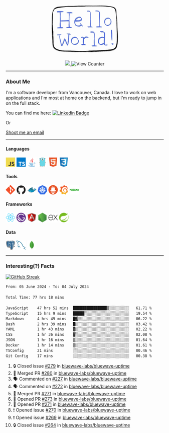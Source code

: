 <div align="center">
    <img src="./img/hello_world.webp" height="200px" width="">
    <div>
        <a href="https://www.linkedin.com/in/ajhollid">
            <img src="https://img.shields.io/badge/LinkedIn-blue"/>
        </a>
        <img src="https://komarev.com/ghpvc/?username=ajhollid&color=yellow" alt="View Counter">
    </div>
</div>

---

### About Me

I'm a software developer from Vancouver, Canada. I love to work on web applications and I'm most at home on the backend, but I'm ready to jump in on the full stack.

You can find me here: [![Linkedin Badge](https://img.shields.io/badge/-ajhollid-blue?style=flat&logo=Linkedin&logoColor=white)](https://www.linkedin.com/in/ajhollid)

Or

[Shoot me an email](mailto:ajhollid@gmail.com)

---

#### Languages

<div>
    <img src="./img/devicons/javascript-original.svg" width=30 height=30 alt="JavaScript">
    <img src="/img/devicons/typescript-original.svg" width=30 height=30 alt="TypeScript">
    <img src="./img/devicons/java-original.svg" width=30 height=30 alt="Java">
    <img src="./img/devicons/go-original.svg" width=30 height=30 alt="Golang">
    <img src="./img/devicons/html5-original.svg" width=30 height=30 alt="HTML 5">
    <img src="./img/devicons/css3-original.svg" width=30 height=30 alt="CSS 3">
</div>

#### Tools

<div>
    <img src="./img/devicons/git-original.svg" width=30 height=30 alt="Git">
    <img src="./img/devicons/github-original.svg" width=30 height=30 alt="Github">
    <img src="./img/devicons/docker-original.svg" width=30 
    height=30 alt="Docker">
    <img src="./img/devicons/kubernetes-original.svg" width=30 height=30 alt="K8">
    <img src="./img/devicons/prometheus-original.svg" width=30 height=30 alt="Prometheus">
    <img src="./img/devicons/grafana-original.svg" width=30 height=30 alt="Grafana">
    <img src="./img/devicons/nginx-original.svg" width=30 height=30 alt="Nginx">
</div>

#### Frameworks

<div>
    <img src="./img/devicons/react-original.svg" width=30 height=30 alt="React">
    <img src="./img/devicons/gatsby-original.svg" width=30 height=30 alt="Gatsby">
    <img src="./img/devicons/angularjs-original.svg" width=30 height=30 alt="AngularJS">
    <img src="./img/devicons/nodejs-original.svg" width=30 height=30 alt="NodeJS">
    <img src="./img/devicons/express-original.svg" width=30 height=30 alt="Express">
    <img src="./img/devicons/spring-original.svg" width=30 height=30 alt="Spring">
</div>

#### Data

<div>
    <img src="./img/devicons/postgresql-original.svg" width=30 height=30 alt="Postgresql">
    <img src="./img/devicons/mysql-original.svg" width=30 height=30 alt="Mysql">
    <img src="./img/devicons/mongodb-original.svg" width=30 height=30 alt="MongoDB">
</div>

---

### Interesting(?) Facts

[![GitHub Streak](http://github-readme-streak-stats.herokuapp.com?user=ajhollid)](https://git.io/streak-stats)

 <!--START_SECTION:waka-->

```txt
From: 05 June 2024 - To: 04 July 2024

Total Time: 77 hrs 18 mins

JavaScript    47 hrs 52 mins  ███████████████▒░░░░░░░░░   61.71 %
TypeScript    15 hrs 9 mins   █████░░░░░░░░░░░░░░░░░░░░   19.54 %
Markdown      4 hrs 49 mins   █▓░░░░░░░░░░░░░░░░░░░░░░░   06.22 %
Bash          2 hrs 39 mins   █░░░░░░░░░░░░░░░░░░░░░░░░   03.42 %
YAML          1 hr 43 mins    ▓░░░░░░░░░░░░░░░░░░░░░░░░   02.22 %
CSS           1 hr 36 mins    ▓░░░░░░░░░░░░░░░░░░░░░░░░   02.08 %
JSON          1 hr 16 mins    ▒░░░░░░░░░░░░░░░░░░░░░░░░   01.64 %
Docker        1 hr 14 mins    ▒░░░░░░░░░░░░░░░░░░░░░░░░   01.61 %
TSConfig      21 mins         ░░░░░░░░░░░░░░░░░░░░░░░░░   00.46 %
Git Config    17 mins         ░░░░░░░░░░░░░░░░░░░░░░░░░   00.38 %
```

<!--END_SECTION:waka-->


<!--START_SECTION:activity-->
1. 🔒 Closed issue [#279](https://github.com/bluewave-labs/bluewave-uptime/issues/279) in [bluewave-labs/bluewave-uptime](https://github.com/bluewave-labs/bluewave-uptime)
2. 🎉 Merged PR [#280](https://github.com/bluewave-labs/bluewave-uptime/pull/280) in [bluewave-labs/bluewave-uptime](https://github.com/bluewave-labs/bluewave-uptime)
3. 🗣 Commented on [#227](https://github.com/bluewave-labs/bluewave-uptime/issues/227#issuecomment-2211683502) in [bluewave-labs/bluewave-uptime](https://github.com/bluewave-labs/bluewave-uptime)
4. 🗣 Commented on [#272](https://github.com/bluewave-labs/bluewave-uptime/pull/272#issuecomment-2211484741) in [bluewave-labs/bluewave-uptime](https://github.com/bluewave-labs/bluewave-uptime)
5. 🎉 Merged PR [#271](https://github.com/bluewave-labs/bluewave-uptime/pull/271) in [bluewave-labs/bluewave-uptime](https://github.com/bluewave-labs/bluewave-uptime)
6. 💪 Opened PR [#273](https://github.com/bluewave-labs/bluewave-uptime/pull/273) in [bluewave-labs/bluewave-uptime](https://github.com/bluewave-labs/bluewave-uptime)
7. 💪 Opened PR [#271](https://github.com/bluewave-labs/bluewave-uptime/pull/271) in [bluewave-labs/bluewave-uptime](https://github.com/bluewave-labs/bluewave-uptime)
8. ❗ Opened issue [#270](https://github.com/bluewave-labs/bluewave-uptime/issues/270) in [bluewave-labs/bluewave-uptime](https://github.com/bluewave-labs/bluewave-uptime)
9. ❗ Opened issue [#269](https://github.com/bluewave-labs/bluewave-uptime/issues/269) in [bluewave-labs/bluewave-uptime](https://github.com/bluewave-labs/bluewave-uptime)
10. 🔒 Closed issue [#264](https://github.com/bluewave-labs/bluewave-uptime/issues/264) in [bluewave-labs/bluewave-uptime](https://github.com/bluewave-labs/bluewave-uptime)
<!--END_SECTION:activity-->
